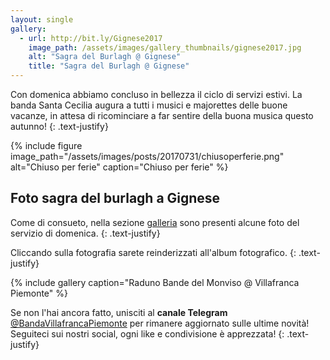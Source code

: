 ```yaml
---
layout: single
gallery:
  - url: http://bit.ly/Gignese2017
    image_path: /assets/images/gallery_thumbnails/gignese2017.jpg
    alt: "Sagra del Burlagh @ Gignese"
    title: "Sagra del Burlagh @ Gignese"
---
```

Con domenica abbiamo concluso in bellezza il ciclo di servizi estivi. La banda Santa Cecilia augura a tutti i musici e majorettes delle buone vacanze, in attesa di ricominciare a far sentire della buona musica questo autunno!
{: .text-justify}

{% include figure image_path="/assets/images/posts/20170731/chiusoperferie.png" alt="Chiuso per ferie" caption="Chiuso per ferie" %}

## Foto sagra del burlagh a Gignese

Come di consueto, nella sezione [galleria](/galleria) sono presenti alcune foto del servizio di domenica.
{: .text-justify}

Cliccando sulla fotografia sarete reinderizzati all'album fotografico.
{: .text-justify}

{% include gallery caption="Raduno Bande del Monviso @ Villafranca Piemonte" %}

Se non l'hai ancora fatto, unisciti al **canale Telegram** [@BandaVillafrancaPiemonte](https://t.me/BandaVillafrancaPiemonte) per rimanere aggiornato sulle ultime novità! Seguiteci sui nostri social, ogni like e condivisione è apprezzata!
{: .text-justify}